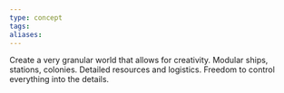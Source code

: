 ```yaml
---
type: concept
tags: 
aliases:
---
```


Create a very granular world that allows for creativity.
Modular ships, stations, colonies.
Detailed resources and logistics.
Freedom to control everything into the details.
